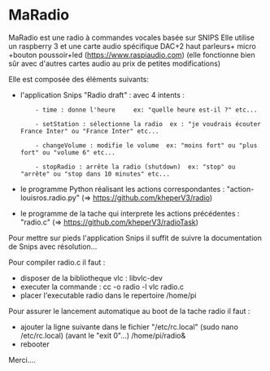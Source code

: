 # MaRadio

MaRadio est une radio à commandes vocales basée sur SNIPS
Elle utilise un raspberry 3 et une carte audio spécifique DAC+2 haut parleurs+ micro +bouton poussoir+led (https://www.raspiaudio.com)
(elle fonctionne bien sûr avec d'autres cartes audio au prix de petites modifications)

Elle est composée des éléments suivants:
- l'application Snips "Radio draft" :
avec 4 intents :

          - time : donne l'heure     ex: "quelle heure est-il ?" etc...
 
          - setStation : sélectionne la radio  ex : "je voudrais écouter France Inter" ou "France Inter" etc...
          
          - changeVolume : modifie le volume  ex: "moins fort" ou "plus fort" ou "volume 6" etc...
          
          - stopRadio : arrête la radio (shutdown)  ex: "stop" ou "arrête" ou "stop dans 10 minutes" etc...

- le programme Python réalisant les actions correspondantes : "action-louisros.radio.py" (=> https://github.com/kheperV3/radio)
- le programme de la tache qui interprete les actions précédentes : "radio.c" (=> https://github.com/kheperV3/radioTask)

Pour mettre sur pieds l'application Snips il suffit de suivre la documentation de Snips avec résolution...

Pour compiler radio.c il faut :
- disposer de la bibliotheque vlc : libvlc-dev
- executer la commande : cc -o radio -l vlc radio.c
- placer l'executable radio dans le repertoire /home/pi

Pour assurer le lancement automatique au boot de la tache radio il faut :
- ajouter la ligne suivante dans le fichier "/etc/rc.local" (sudo nano /etc/rc.local) (avant le "exit 0"...)
      /home/pi/radio&
- rebooter

Merci....
